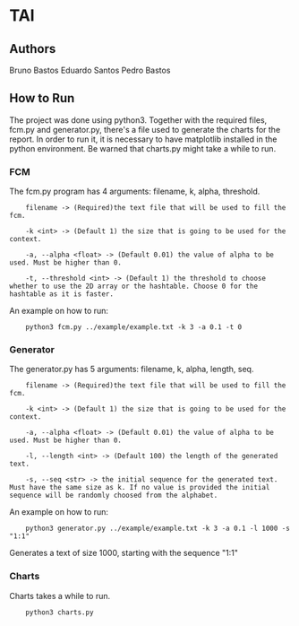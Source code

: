 
# TAI

## Authors

Bruno Bastos
Eduardo Santos
Pedro Bastos

## How to Run

The project was done using python3. 
Together with the required files, fcm.py and generator.py, there's a file
used to generate the charts for the report. In order to run it, it is necessary
to have matplotlib installed in the python environment. Be warned that charts.py 
might take a while to run.

### FCM

The fcm.py program has 4 arguments: filename, k, alpha, threshold.

```
    filename -> (Required)the text file that will be used to fill the fcm.

    -k <int> -> (Default 1) the size that is going to be used for the context.

    -a, --alpha <float> -> (Default 0.01) the value of alpha to be used. Must be higher than 0.

    -t, --threshold <int> -> (Default 1) the threshold to choose whether to use the 2D array or the hashtable. Choose 0 for the hashtable as it is faster.
```

An example on how to run:

```
    python3 fcm.py ../example/example.txt -k 3 -a 0.1 -t 0
```

### Generator

The generator.py has 5 arguments: filename, k, alpha, length, seq.

```
    filename -> (Required)the text file that will be used to fill the fcm.

    -k <int> -> (Default 1) the size that is going to be used for the context.

    -a, --alpha <float> -> (Default 0.01) the value of alpha to be used. Must be higher than 0.

    -l, --length <int> -> (Default 100) the length of the generated text.

    -s, --seq <str> -> the initial sequence for the generated text. Must have the same size as k. If no value is provided the initial sequence will be randomly choosed from the alphabet.

```

An example on how to run:

```
    python3 generator.py ../example/example.txt -k 3 -a 0.1 -l 1000 -s "1:1"
```

Generates a text of size 1000, starting with the sequence "1:1"


### Charts

Charts takes a while to run.

```
    python3 charts.py
```